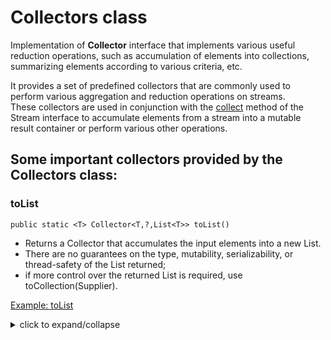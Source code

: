 # Collectors class

Implementation of **Collector** interface that implements various useful reduction operations,
such as accumulation of elements into collections, summarizing elements according to various criteria, etc.

It provides a set of predefined collectors that are commonly used to perform various aggregation 
and reduction operations on streams. <br>
These collectors are used in conjunction with the [collect](../README.md#collect) method of the Stream interface to accumulate elements 
from a stream into a mutable result container or perform various other operations.

## Some important collectors provided by the Collectors class:

###  toList

`public static <T> Collector<T,?,List<T>> toList()`

- Returns a Collector that accumulates the input elements into a new List.
- There are no guarantees on the type, mutability, serializability, or thread-safety of the List returned;
- if more control over the returned List is required, use toCollection(Supplier).

[Example: toList](./ToListExample.java)

<details>
  <summary>click to expand/collapse</summary>

```java
import java.util.List;
import java.util.stream.Collectors;

public class ToListExample {
    //list of Computer Science students
    private static List<Student> getAllComputerScienceStudents() {
        return Student.getAllStudents()
                .stream()
                .filter(student -> student.getDepartment().equals("Computer Science"))
                .collect(Collectors.toList());
    }
    public static void main(String[] args) {
        List<Student> computerScienceStudents = getAllComputerScienceStudents();
        System.out.println("Computer Science students: ");
        computerScienceStudents.forEach(student -> System.out.println(student.getName()));
    }
}
```
Output:
```shell
Computer Science students: 
Aarav
Rohan
Isha
Ishita
Sahil
```
</details>